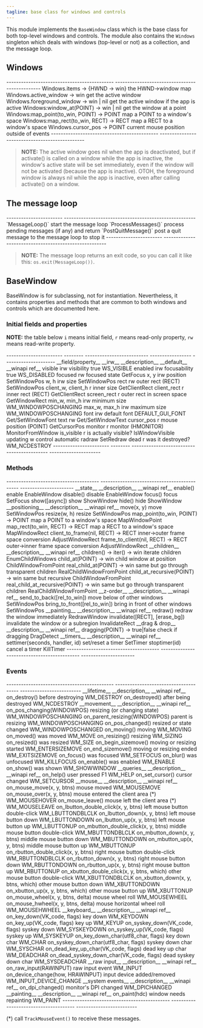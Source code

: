 ```yaml
---
tagline: base class for windows and controls
---
```


This module implements the `BaseWindow` class which is the base class
for both top-level windows and controls. The module also contains the
`Windows` singleton which deals with windows (top-level or not)
as a collection, and the message loop.

## Windows

<div class=small>
-------------------------------------------- -----------------------------------------------
Windows.items -> {HWND -> win}					the HWND->window map
Windows.active_window -> win						get the active window
Windows.foreground_window -> win | nil			get the active window if the app is active
Windows:window_at(POINT) -> win | nil			get the window at a point
Windows:map_point(to_win, POINT) -> POINT		map a POINT to a window's space
Windows:map_rect(to_win, RECT) -> RECT			map a RECT to a window's space
Windows.cursor_pos -> POINT						current mouse position outside of events
-------------------------------------------- -----------------------------------------------

> __NOTE:__ The active window goes nil when the app is deactivated,
but if activate() is called on a window while the app is inactive,
the window's active state will be set immediately, even if the window
will not be activated (because the app is inactive). OTOH, the foreground
window is always nil while the app is inactive, even after calling
activate() on a window.
</div>

## The message loop

<div class=small>
----------------------- ------------------------------------------------------
`MessageLoop()`			start the message loop
`ProcessMessages()`		process pending messages (if any) and return
`PostQuitMessage()`		post a quit message to the message loop to stop it
----------------------- ------------------------------------------------------

> __NOTE:__ The message loop returns an exit code, so you can call it
like this: `os.exit(MessageLoop())`.
</div>

## BaseWindow

BaseWindow is for subclassing, not for instantiation. Nevertheless,
it contains properties and methods that are common to both windows
and controls which are documented here.

### Initial fields and properties

__NOTE:__ the table below `i` means initial field, `r` means read-only property,
`rw` means read-write property.

<div class=small>
----------------------- -------- -------------------------- ----------------- ---------------------
__field/property__		__irw__	__description__				__default__			__winapi ref__
visible						irw		visibility						true					WS_VISIBLE
enabled						irw		focusability					true					WS_DISABLED
focused						 rw		focused state											GetFocus
x, y							irw		position													SetWindowPos
w, h							irw		size														SetWindowPos
rect							 rw		outer rect (RECT)										SetWindowPos
client_w, client_h		 r			inner size												GetClientRect
client_rect					 r			inner rect (RECT)										GetClientRect
screen_rect					 r			outer rect in screen space							GetWindowRect
min_w, min_h				irw		minimum size											WM_WINDOWPOSCHANGING
max_w, max_h				irw		maximum size											WM_WINDOWPOSCHANGING
font							irw		default font					DEFAULT_GUI_FONT	Get/SetWindowFont
text							 rw																	Get/SetWindowText
cursor_pos					 r			mouse position (POINT)								GetCursorPos
monitor						 r			monitor (HMONITOR)									MonitorFromWindow
is_visible					 r			is actually visible?									IsWindowVisible
updating						 w			control automatic radraw							SetRedraw
dead							 r			was it destroyed?										WM_NCDESTROY
----------------------- -------- -------------------------- ----------------- ---------------------
</div>

### Methods

<div class=small>
-------------------------------------- -------------------------------------------- ----------------------
__state__										__description__										__winapi ref__
enable()											enable													EnableWindow
disable()										disable													EnableWindow
focus()											focus														SetFocus
show([async])									show														ShowWindow
hide()											hide														ShowWindow
__positioning__								__description__										__winapi ref__
move(x, y)										move														SetWindowPos
resize(w, h)									resize													SetWindowPos
map_point(to_win, POINT) -> POINT		map a POINT to a window's space					MapWindowPoint
map_rect(to_win, RECT) -> RECT			map a RECT to a window's space					MapWindowRect
client_to_frame(nil, RECT) -> RECT		inner->outer frame space conversion				AdjustWindowRect
frame_to_client(nil, RECT) -> RECT		outer->inner frame space conversion				AdjustWindowRect
__children__									__description__										__winapi ref__
children() -> iter() -> win				iterate children										EnumChildWindows
child_at(POINT) -> win						child window at position							ChildWindowFromPoint
real_child_at(POINT) -> win 				same but go through transparent children		RealChildWindowFromPoint
child_at_recursive(POINT) -> win			same but recursive									ChildWindowFromPoint
real_child_at_recursive(POINT) -> win	same but go through transparent children		RealChildWindowFromPoint
__z-order__										__description__										__winapi ref__
send_to_back([rel_to_win])					move below of other windows						SetWindowPos
bring_to_front([rel_to_win])				bring in front of other windows					SetWindowPos
__painting__									__description__										__winapi ref__
redraw()											redraw the window immediately						RedrawWindow
invalidate([RECT], [erase_bg])			invalidate the window or a subregion			InvalidateRect
__drag & drop__								__description__										__winapi ref__
dragging(POINT) -> true|false				check if dragging										DragDetect
__timers__										__description__										__winapi ref__
settimer(seconds, handler, id)			set/reset a timer										SetTimer
stoptimer(id)									cancel a timer											KillTimer
-------------------------------------- -------------------------------------------- ----------------------
</div>

### Events

<div class=small>
-------------------------------------------- -------------------------------------- -------------------------
__lifetime__											__description__								__winapi ref__
on_destroy()											before destroying								WM_DESTROY
on_destroyed()											after being destroyed						WM_NCDESTROY
__movement__											__description__								__winapi ref__
on_pos_changing(WINDOWPOS)							resizing (or changing state)				WM_WINDOWPOSCHANGING
on_parent_resizing(WINDOWPOS)						parent is resizing							WM_WINDOWPOSCHANGING
on_pos_changed()										resized or state changed					WM_WINDOWPOSCHANGED
on_moving()												moving 											WM_MOVING
on_moved()												was moved										WM_MOVE
on_resizing()											resizing											WM_SIZING
on_resized()											was resized										WM_SIZE
on_begin_sizemove()									moving or resizing started					WM_ENTERSIZEMOVE
on_end_sizemove()										moving or resizing ended					WM_EXITSIZEMOVE
on_focus()												was focused										WM_SETFOCUS
on_blur()												was unfocused									WM_KILLFOCUS
on_enable()												was enabled										WM_ENABLE
on_show()												was shown										WM_SHOWWINDOW
__queries__												__description__								__winapi ref__
on_help()												user pressed F1								WM_HELP
on_set_cursor()										cursor changed									WM_SETCURSOR
__mouse__												__description__								__winapi ref__
on_mouse_move(x, y, btns)							mouse moved										WM_MOUSEMOVE
on_mouse_over(x, y, btns)							mouse entered the client area (*) 		WM_MOUSEHOVER
on_mouse_leave()										mouse left the client area (*)			WM_MOUSELEAVE
on_lbutton_double_click(x, y, btns) 			left mouse button double-click			WM_LBUTTONDBLCLK
on_lbutton_down(x, y, btns)						left mouse button down						WM_LBUTTONDOWN
on_lbutton_up(x, y, btns)							left mouse button up							WM_LBUTTONUP
on_mbutton_double_click(x, y, btns)				middle mouse button double-click			WM_MBUTTONDBLCLK
on_mbutton_down(x, y, btns)						middle mouse button down					WM_MBUTTONDOWN
on_mbutton_up(x, y, btns)							middle mouse button up						WM_MBUTTONUP
on_rbutton_double_click(x, y, btns)				right mouse button double-click			WM_RBUTTONDBLCLK
on_rbutton_down(x, y, btns)						right mouse button down						WM_RBUTTONDOWN
on_rbutton_up(x, y, btns)							right mouse button up						WM_RBUTTONUP
on_xbutton_double_click(x, y, btns, which)	other mouse button double-click			WM_XBUTTONDBLCLK
on_xbutton_down(x, y, btns, which)				other mouse button down						WM_XBUTTONDOWN
on_xbutton_up(x, y, btns, which)					other mouse button up						WM_XBUTTONUP
on_mouse_wheel(x, y, btns, delta)				mouse wheel roll								WM_MOUSEWHEEL
on_mouse_hwheel(x, y, btns, delta)				mouse horizontal wheel roll				WM_MOUSEHWHEEL
__keyboard__											__description__								__winapi ref__
on_key_down(VK_code, flags)						key down											WM_KEYDOWN
on_key_up(VK_code, flags)							key up											WM_KEYUP
on_syskey_down(VK_code, flags)					syskey down										WM_SYSKEYDOWN
on_syskey_up(VK_code, flags)						syskey up										WM_SYSKEYUP
on_key_down_char(utf8_char, flags)				key down	char									WM_CHAR
on_syskey_down_char(utf8_char, flags)			syskey down char								WM_SYSCHAR
on_dead_key_up_char(VK_code, flags)				dead key up char								WM_DEADCHAR
on_dead_syskey_down_char(VK_code, flags)		dead syskey down char						WM_SYSDEADCHAR
__raw input__											__description__								__winapi ref__
on_raw_input(RAWINPUT)								raw input event								WM_INPUT
on_device_change(how, HRAWINPUT)					input device added/removed					WM_INPUT_DEVICE_CHANGE
__system events__										__description__								__winapi ref__
on_dpi_changed()										monitor's DPI changed						WM_DPICHANGED
__painting__											__description__								__winapi ref__
on_paint(hdc)											window needs repainting						WM_PAINT
-------------------------------------------- -------------------------------------- -------------------------
</div>

(*) call `TrackMouseEvent()` to receive these messages.

